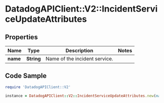 # DatadogAPIClient::V2::IncidentServiceUpdateAttributes

## Properties

Name | Type | Description | Notes
------------ | ------------- | ------------- | -------------
**name** | **String** | Name of the incident service. | 

## Code Sample

```ruby
require 'DatadogAPIClient::V2'

instance = DatadogAPIClient::V2::IncidentServiceUpdateAttributes.new(name: an example service name)
```


